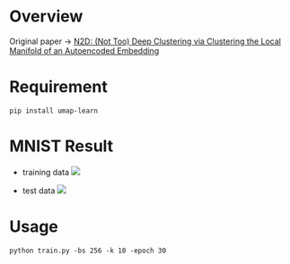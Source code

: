 # Overview
Original paper -> [N2D: (Not Too) Deep Clustering via Clustering the Local Manifold of an Autoencoded Embedding](https://arxiv.org/abs/1908.05968)

# Requirement
```
pip install umap-learn
```

# MNIST Result
- training data
![](assets/train.png)

- test data
![](assets/test.png)

# Usage 
```
python train.py -bs 256 -k 10 -epoch 30
```

